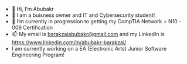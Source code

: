 - 👋 Hi, I’m Abubakr
- 👀 I am a buisness owner and IT and Cybersecurity student!
- 🌱 I’m currently in progression to getting my CompTIA Network + N10 - 009 Certification
- 📫 My email is barakzaiabubakr@gmail.com and my LinkedIn is https://www.linkedin.com/in/abubakr-barakzai/
- I am currently working on a EA (Electronic Arts) Junior Software Engineering Program!
